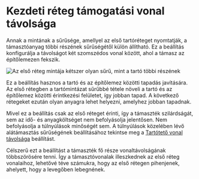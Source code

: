 # Kezdeti réteg támogatási vonal távolsága

Annak a mintának a sűrűsége, amellyel az első tartóréteget nyomtatják, a támasztóanyag többi részének sűrűségétől külön állítható. Ez a beállítás konfigurálja a távolságot két szomszédos vonal között, ahol a támasz az építőlemezen fekszik.

<!--screenshot {
"image_path": "support_initial_layer_line_distance.png",
"models": [{"script": "umbrella_square_rounded.scad"}],
"camera_position": [0, 64, 125],
"settings": {
    "support_enable": true,
    "support_initial_layer_line_distance": 1.333
},
"layer": 160,
"colours": 64
}-->

![Az első réteg mintája kétszer olyan sűrű, mint a tartó többi részének](../images/support_initial_layer_line_distance.png)

Ez a beállítás hasznos a tartó és az építőlemez közötti tapadás javítására. Az első rétegben a tartómintázat sűrűbbé tétele növeli a tartó és az építőlemez közötti érintkezési felületet, így jobban tapad. A következő rétegeket ezután olyan anyagra lehet helyezni, amelyhez jobban tapadnak.

Mivel ez a beállítás csak az első réteget érinti, így a támaszték szilárdságát, sem az idő- és anyagköltséget nem befolyásolja jelentősen. Nem befolyásolja a túlnyúlások minőségét sem. A túlnyúlások közelében lévő alátámasztás sűrűségének beállításához tekintse meg a [Tartótető vonal távolsága](support_roof_line_distance.md) beállítást.

Célszerű ezt a beállítást a támaszték fő része vonaltávolságának többszörösére tenni. Így a támasztóvonalak illeszkednek az első réteg vonalaihoz, lehetővé téve számukra, hogy az első rétegen pihenjenek, ahelyett, hogy a levegőben lebegnének.

